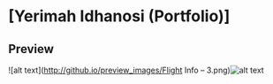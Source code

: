# [Yerimah Idhanosi (Portfolio)]

## Preview

![alt text](http://github.io/preview_images/Flight Info – 3.png)![alt text](http://url/to/img.png)

        
      
